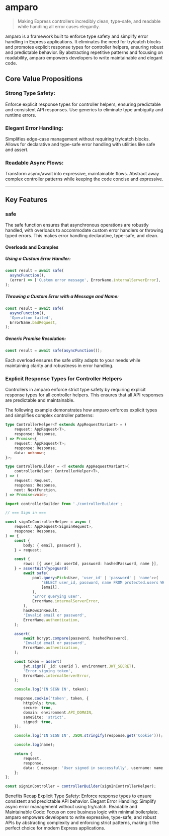 # amparo
> Making Express controllers incredibly clean, type-safe, and readable while handling all error cases elegantly.

amparo is a framework built to enforce type safety and simplify error handling in Express applications. It eliminates the need for try/catch blocks and promotes explicit response types for controller helpers, ensuring robust and predictable behavior. By abstracting repetitive patterns and focusing on readability, amparo empowers developers to write maintainable and elegant code.

## Core Value Propositions
### Strong Type Safety:
Enforce explicit response types for controller helpers, ensuring predictable and consistent API responses.
Use generics to eliminate type ambiguity and runtime errors.
### Elegant Error Handling:
Simplifies edge-case management without requiring try/catch blocks.
Allows for declarative and type-safe error handling with utilities like safe and assert.
### Readable Async Flows:
Transform async/await into expressive, maintainable flows.
Abstract away complex controller patterns while keeping the code concise and expressive.

---

## Key Features
### safe
The safe function ensures that asynchronous operations are robustly handled, with overloads to accommodate custom error handlers or throwing typed errors. This makes error handling declarative, type-safe, and clean.

#### Overloads and Examples
##### Using a Custom Error Handler:

```typescript
const result = await safe(
  asyncFunction(),
  (error) => ['Custom error message', ErrorName.internalServerError],
);
```

##### Throwing a Custom Error with a Message and Name:

```typescript
const result = await safe(
  asyncFunction(),
  'Operation failed',
  ErrorName.badRequest,
);
```

##### Generic Promise Resolution:

```typescript
const result = await safe(asyncFunction());
```

Each overload ensures the safe utility adapts to your needs while maintaining clarity and robustness in error handling.

### Explicit Response Types for Controller Helpers
Controllers in amparo enforce strict type safety by requiring explicit response types for all controller helpers. This ensures that all API responses are predictable and maintainable.

The following example demonstrates how amparo enforces explicit types and simplifies complex controller patterns:

```typescript
type ControllerHelper<T extends AppRequestVariant> = (
	request: AppRequest<T>,
	response: Response,
) => Promise<{
	request: AppRequest<T>;
	response: Response;
	data: unknown;
}>;

type ControllerBuilder = <T extends AppRequestVariant>(
	controllerHelper: ControllerHelper<T>,
) => (
	request: Request,
	responss: Response,
	next: NextFunction,
) => Promise<void>;
```

```typescript
import controllerBuilder from './controllerBuilder';

// === Sign in ===

const signInControllerHelper = async (
	request: AppRequest<SigninRequest>,
	response: Response,
) => {
	const {
		body: { email, password },
	} = request;

	const {
		rows: [{ user_id: userId, password: hashedPassword, name }],
	} = assertWithTypeguard(
		await safe(
			pool.query<Pick<User, 'user_id' | 'password' | 'name'>>(
				'SELECT user_id, password, name FROM protected.users WHERE email = $1',
				[email],
			),
			'Error querying user',
			ErrorName.internalServerError,
		),
		hasRowsInResult,
		'Invalid email or password',
		ErrorName.authentication,
	);

	assert(
		await bcrypt.compare(password, hashedPassword),
		'Invalid email or password',
		ErrorName.authentication,
	);

	const token = assert(
		jwt.sign({ _id: userId }, environment.JWT_SECRET),
		'Error signing token',
		ErrorName.internalServerError,
	);

	console.log('IN SIGN IN', token);

	response.cookie('token', token, {
		httpOnly: true,
		secure: true,
		domain: environment.API_DOMAIN,
		sameSite: 'strict',
		signed: true,
	});

	console.log('IN SIGN IN', JSON.stringify(response.get('Cookie')));

	console.log(name);

	return {
		request,
		response,
		data: { message: 'User signed in successfully', username: name },
	};
};

const signinController = controllerBuilder(signInControllerHelper);
```

Benefits Recap
Explicit Type Safety: Enforce response types to ensure consistent and predictable API behavior.
Elegant Error Handling: Simplify async error management without using try/catch.
Readable and Maintainable Code: Focus on core business logic with minimal boilerplate.
amparo empowers developers to write expressive, type-safe, and robust APIs by abstracting complexity and enforcing strict patterns, making it the perfect choice for modern Express applications.

